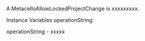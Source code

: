 A MetacelloAllowLockedProjectChange is xxxxxxxxx.Instance Variables	operationString:		<Object>operationString	- xxxxx